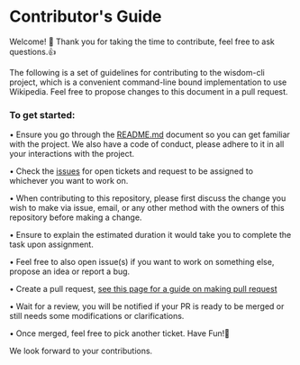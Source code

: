 # Contributor's Guide

Welcome! 👋 Thank you for taking the time to contribute, feel free to ask questions.👍

The following is a set of guidelines for contributing to the wisdom-cli project, which is a convenient command-line bound implementation to use Wikipedia. Feel free to propose changes to this document in a pull request.

### To get started:

•	Ensure you go through the [README.md](https://github.com/t0xic0der/wisdom-cli/blob/main/README.md) document so you can get familiar with the project. We also have a code of conduct, please adhere to it in all your interactions with the project.

•	Check the [issues](https://github.com/t0xic0der/wisdom-cli/issues) for open tickets and request to be assigned to whichever you want to work on.

•	When contributing to this repository, please first discuss the change you wish to make via issue, email, or any other method with the owners of this repository before making a change.

•	Ensure to explain the estimated duration it would take you to complete the task upon assignment.

•	Feel free to also open issue(s) if you want to work on something else, propose an idea or report a bug.

•	Create a pull request, [see this page for a guide on making pull request](https://docs.github.com/en/free-pro-team@latest/github/collaborating-with-issues-and-pull-requests/creating-a-pull-request)

•	Wait for a review, you will be notified if your PR is ready to be merged or still needs some modifications or clarifications.

•	Once merged, feel free to pick another ticket. Have Fun!🎉

We look forward to your contributions. 
